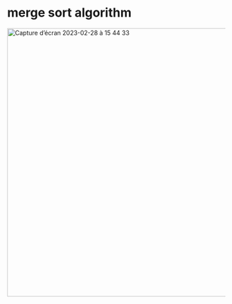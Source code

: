 # merge sort algorithm

<img width="620" alt="Capture d’écran 2023-02-28 à 15 44 33" src="https://user-images.githubusercontent.com/126407732/221887778-ad82facd-4d82-4a46-abb8-d3c42c992d51.png">
